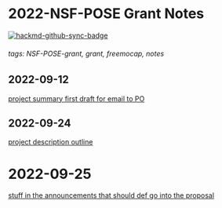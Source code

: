 # 2022-NSF-POSE Grant Notes

[![hackmd-github-sync-badge](https://hackmd.io/o3f1hvHVSRutaAcQT8SBYA/badge)](https://hackmd.io/o3f1hvHVSRutaAcQT8SBYA)


###### tags: NSF-POSE-grant, grant, freemocap, notes

## 2022-09-12

[project summary first draft for email to PO](/project_summary_first_draft.md)

## 2022-09-24

[project description outline](/project_description_outline.md)

# 2022-09-25

[stuff in the announcements that should def go into the proposal](/stuff_from_the_accouncement_that_should_def_go_into_the_proposal.md)